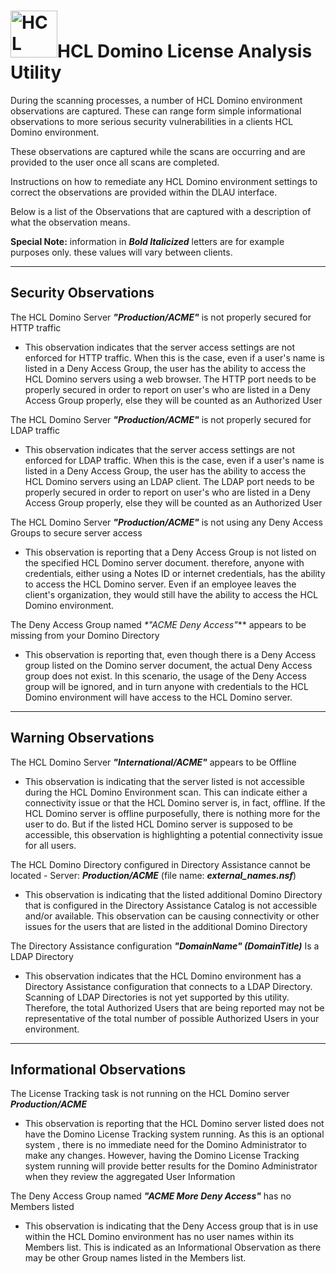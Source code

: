 <h1><img src="https://www.hcltechsw.com/wps/wcm/connect/30a9835c-7d44-4b53-8302-9357b6e41b65/HCL+Domino_Color_Icon_300.png?MOD=AJPERES&CACHEID=ROOTWORKSPACE-30a9835c-7d44-4b53-8302-9357b6e41b65-o8PYNwY" alt="HCL Domino" width="75px;">HCL Domino License Analysis Utility</h1>

During the scanning processes, a number of HCL Domino environment observations are captured. These can range form simple informational observations to more serious security vulnerabilities in a clients HCL Domino environment.

These observations are captured while the scans are occurring and are provided to the user once all scans are completed.

Instructions on how to remediate any HCL Domino environment settings to correct the observations are provided within the DLAU interface.

Below is a list of the Observations that are captured with a description of what the observation means.

**Special Note:** information in **_Bold Italicized_** letters are for example purposes only. these values will vary between clients.

___
## Security Observations

The HCL Domino Server **_"Production/ACME"_** is not properly secured for HTTP traffic

- This observation indicates that the server access settings are not enforced for HTTP traffic. When this is the case, even if a user's name is listed in a Deny Access Group, the user has the ability to access the HCL Domino servers using a web browser. The HTTP port needs to be properly secured in order to report on user's who are listed in a Deny Access Group properly, else they will be counted as an Authorized User


The HCL Domino Server **_"Production/ACME"_** is not properly secured for LDAP traffic

- This observation indicates that the server access settings are not enforced for LDAP traffic. When this is the case, even if a user's name is listed in a Deny Access Group, the user has the ability to access the HCL Domino servers using an LDAP client. The LDAP port needs to be properly secured in order to report on user's who are listed in a Deny Access Group properly, else they will be counted as an Authorized User

The HCL Domino Server **_"Production/ACME"_** is not using any Deny Access Groups to secure server access

- This observation is reporting that a Deny Access Group is not listed on the specified HCL Domino server document. therefore, anyone with credentials, either using a Notes ID or internet credentials, has the ability to access the HCL Domino server. Even if an employee leaves the client's organization, they would still have the ability to access the HCL Domino environment.

The Deny Access Group named _*"ACME Deny Access"_** appears to be missing from your Domino Directory

- This observation is reporting that, even though there is a Deny Access group listed on the Domino server document, the actual Deny Access group does not exist. In this scenario, the usage of the Deny Access group will be ignored, and in turn anyone with credentials to the HCL Domino environment will have access to the HCL Domino server.

___
## Warning Observations

The HCL Domino Server **_"International/ACME"_** appears to be Offline

- This observation is indicating that the server listed is not accessible during the HCL Domino Environment scan. This can indicate either a connectivity issue or that the HCL Domino server is, in fact, offline. If the HCL Domino server is offline purposefully, there is nothing more for the user to do. But if the listed HCL Domino server is supposed to be accessible, this observation is highlighting a potential connectivity issue for all users.

The HCL Domino Directory configured in Directory Assistance cannot be located - Server: **_Production/ACME_** (file name: **_external_names.nsf_**)

- This observation is indicating that the listed additional Domino Directory that is configured in the Directory Assistance Catalog is not accessible and/or available. This observation can be causing connectivity or other issues for the users that are listed in the additional Domino Directory

The Directory Assistance configuration **_"DomainName" (DomainTitle)_** Is a LDAP Directory

- This observation indicates that the HCL Domino environment has a Directory Assistance configuration that connects to a LDAP Directory. Scanning of LDAP Directories is not yet supported by this utility. Therefore, the total Authorized Users that are being reported may not be representative of the total number of possible Authorized Users in your environment.

___
## Informational Observations

The License Tracking task is not running on the HCL Domino server **_Production/ACME_**

- This observation is reporting that the HCL Domino server listed does not have the Domino License Tracking system running. As this is an optional system , there is no immediate need for the Domino Administrator to make any changes. However, having the Domino License Tracking system running will provide better results for the Domino Administrator when they review the aggregated User Information

The Deny Access Group named **_"ACME More Deny Access"_** has no Members listed

- This observation is indicating that the Deny Access group that is in use within the HCL Domino environment has no user names within its Members list. This is indicated as an Informational Observation as there may be other Group names listed in the Members list.
